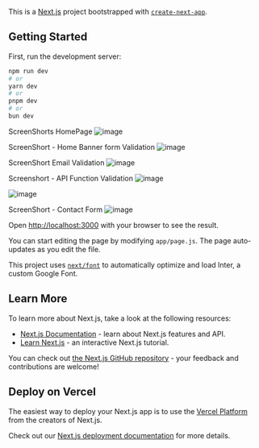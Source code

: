 This is a [Next.js](https://nextjs.org/) project bootstrapped with [`create-next-app`](https://github.com/vercel/next.js/tree/canary/packages/create-next-app).

## Getting Started

First, run the development server:

```bash
npm run dev
# or
yarn dev
# or
pnpm dev
# or
bun dev
```

ScreenShorts HomePage
![image](https://github.com/stephen291192/MAD-Project/assets/65404247/d52a6b4b-6354-4cf1-a76d-c7dafdfd360e)

ScreenShort - Home Banner form Validation 
![image](https://github.com/stephen291192/MAD-Project/assets/65404247/4b2ef340-008e-4899-a657-28a16e293f1c)

ScreenShort Email Validation
![image](https://github.com/stephen291192/MAD-Project/assets/65404247/508cc297-ad9a-4c39-b724-e45cf7dab79f)

Screenshort - API Function Validation
![image](https://github.com/stephen291192/MAD-Project/assets/65404247/e18609ad-78a5-477c-90b8-4fad6d76b9c4)

![image](https://github.com/stephen291192/MAD-Project/assets/65404247/803f479e-25b7-4bf6-9f1a-4c2cc81270fe)

ScreenShort - Contact Form
![image](https://github.com/stephen291192/MAD-Project/assets/65404247/4c8424f9-05cb-431e-9fed-00dc1a010ef1)



Open [http://localhost:3000](http://localhost:3000) with your browser to see the result.

You can start editing the page by modifying `app/page.js`. The page auto-updates as you edit the file.

This project uses [`next/font`](https://nextjs.org/docs/basic-features/font-optimization) to automatically optimize and load Inter, a custom Google Font.

## Learn More

To learn more about Next.js, take a look at the following resources:

- [Next.js Documentation](https://nextjs.org/docs) - learn about Next.js features and API.
- [Learn Next.js](https://nextjs.org/learn) - an interactive Next.js tutorial.

You can check out [the Next.js GitHub repository](https://github.com/vercel/next.js/) - your feedback and contributions are welcome!

## Deploy on Vercel

The easiest way to deploy your Next.js app is to use the [Vercel Platform](https://vercel.com/new?utm_medium=default-template&filter=next.js&utm_source=create-next-app&utm_campaign=create-next-app-readme) from the creators of Next.js.

Check out our [Next.js deployment documentation](https://nextjs.org/docs/deployment) for more details.
